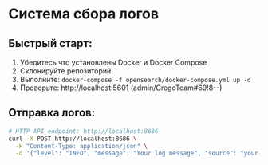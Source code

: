 # Система сбора логов

## Быстрый старт:
1. Убедитесь что установлены Docker и Docker Compose
2. Склонируйте репозиторий
3. Выполните: `docker-compose -f opensearch/docker-compose.yml up -d`
4. Проверьте: http://localhost:5601 (admin/GregoTeam#69!8--)

## Отправка логов:
```bash
# HTTP API endpoint: http://localhost:8686
curl -X POST http://localhost:8686 \
  -H "Content-Type: application/json" \
  -d '{"level": "INFO", "message": "Your log message", "source": "your-app"}'